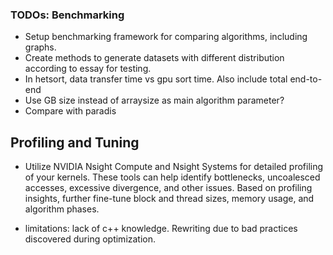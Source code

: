 ### TODOs: Benchmarking
- Setup benchmarking framework for comparing algorithms, including graphs.
- Create methods to generate datasets with different distribution according to essay for testing.
- In hetsort, data transfer time vs gpu sort time. Also include total end-to-end
- Use GB size instead of arraysize as main algorithm parameter?
- Compare with paradis

## Profiling and Tuning
- Utilize NVIDIA Nsight Compute and Nsight Systems for detailed profiling of your kernels. These tools can help identify bottlenecks, uncoalesced accesses, excessive divergence, and other issues. Based on profiling insights, further fine-tune block and thread sizes, memory usage, and algorithm phases.

- limitations: lack of c++ knowledge. Rewriting due to bad practices discovered during optimization.